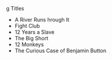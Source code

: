 g Titles

- A River Runs hrough It
- Fight Club
- 12 Years a Slave
- The Big Short
- 12 Monkeys
- The Curious Case of Benjamin Button
